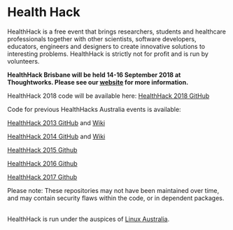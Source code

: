 # Health Hack

HealthHack is a free event that brings researchers, students and healthcare professionals together with other scientists, software developers, educators, engineers and designers to create innovative solutions to interesting problems. HealthHack is strictly not for profit and is run by volunteers.

**HealthHack Brisbane will be held 14-16 September 2018 at Thoughtworks. Please see our [website] for more information.**

HealthHack 2018 code will be available here: [HealthHack 2018 GitHub]

Code for previous HealthHacks Australia events is available:

[HealthHack 2013 GitHub] and [Wiki][HealthHack 2013 Wiki]

[HealthHack 2014 GitHub] and [Wiki][HealthHack 2014 Wiki]

[HealthHack 2015 Github]

[HealthHack 2016 Github]

[HealthHack 2017 Github]

Please note: These repositories may not have been maintained over time, and may contain security flaws within the code, or in dependent packages. 
<br /><br />

HealthHack is run under the auspices of [Linux Australia][LAwebsite].

[website]: https://www.healthhack.com.au/
[LAwebsite]: https://linux.org.au/
[HealthHack 2018 GitHub]: https://github.com/HealthHackAu2018

[HealthHack 2013 GitHub]: https://github.com/HealthHackAu2013
[HealthHack 2013 Wiki]: https://github.com/HealthHackAu2013/wiki/wiki
[HealthHack 2014 GitHub]: https://github.com/HealthHackAu2014
[HealthHack 2014 Wiki]: https://github.com/HealthHackAu2014/HealthHack2014/wiki
[HealthHack 2015 Github]: https://github.com/HealthHackAu2015
[HealthHack 2016 Github]: https://github.com/HealthHackAu2016
[HealthHack 2017 Github]: https://github.com/HealthHackAu2017

